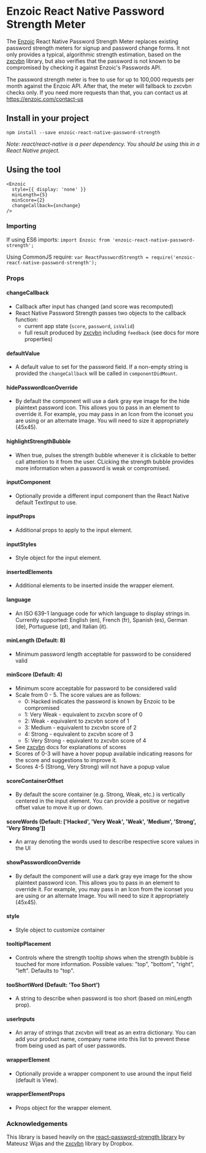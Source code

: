 # Enzoic React Native Password Strength Meter 

The [Enzoic](https://www.enzoic.com) React Native Password Strength Meter replaces existing password strength meters for signup and password change forms.
 It not only provides a typical, algorithmic strength estimation, based on the [zxcvbn](https://github.com/dropbox/zxcvbn) library, 
 but also verifies that the password is not known to be compromised by checking it against Enzoic's Passwords API.
 
The password strength meter is free to use for up to 100,000 requests per month against the Enzoic API.  After that, the meter will 
fallback to zxcvbn checks only.  If you need more requests than that, you can contact us at https://enzoic.com/contact-us 

## Install in your project

`npm install --save enzoic-react-native-password-strength`

_Note: react/react-native is a peer dependency. You should be using this in a React Native project._

## Using the tool

```
<Enzoic
  style={{ display: 'none' }}
  minLength={5}
  minScore={2}
  changeCallback={onchange}
/>
```

### Importing

If using ES6 imports:
`import Enzoic from 'enzoic-react-native-password-strength';`

Using CommonJS require:
`var ReactPasswordStrength = require('enzoic-react-native-password-strength');`

### Props


#### changeCallback

- Callback after input has changed (and score was recomputed)
- React Native Password Strength passes two objects to the callback function:
    - current app state (`score`, `password`, `isValid`)
    - full result produced by [zxcvbn](https://github.com/dropbox/zxcvbn) including `feedback` (see docs for more properties)

#### defaultValue

- A default value to set for the password field. If a non-empty string is provided the `changeCallback` will be called in `componentDidMount`.
 
#### hidePasswordIconOverride

- By default the component will use a dark gray eye image for the hide plaintext password icon.  This allows you to pass in an element to override it.  For example, you may pass in an Icon from the iconset you are using or an alternate Image.  You will need to size it appropriately (45x45).

#### highlightStrengthBubble

- When true, pulses the strength bubble whenever it is clickable to better call attention to it from the user.  CLicking the strength bubble provides more information when a password is weak or compromised.

#### inputComponent

- Optionally provide a different input component than the React Native default TextInput to use.

#### inputProps

- Additional props to apply to the input element.

#### inputStyles

- Style object for the input element.

#### insertedElements

- Additional elements to be inserted inside the wrapper element.

#### language

- An ISO 639-1 language code for which language to display strings in.  Currently supported: English (en), French (fr), Spanish (es), German (de), Portuguese (pt), and Italian (it).

#### minLength (Default: 8)

- Minimum password length acceptable for password to be considered valid

#### minScore (Default: 4)

- Minimum score acceptable for password to be considered valid
- Scale from 0 - 5.  The score values are as follows:
    - 0: Hacked indicates the password is known by Enzoic to be compromised
    - 1: Very Weak - equivalent to zxcvbn score of 0
    - 2: Weak - equivalent to zxcvbn score of 1
    - 3: Medium - equivalent to zxcvbn score of 2
    - 4: Strong - equivalent to zxcvbn score of 3
    - 5: Very Strong - equivalent to zxcvbn score of 4
- See [zxcvbn](https://github.com/dropbox/zxcvbn) docs for explanations of scores
- Scores of 0-3 will have a hover popup available indicating reasons for the score and suggestions to improve it.
- Scores 4-5 (Strong, Very Strong) will not have a popup value

#### scoreContainerOffset

- By default the score container (e.g. Strong, Weak, etc.) is vertically centered in the input element.  You can provide a positive or negative offset value to move it up or down.

#### scoreWords (Default: ['Hacked', 'Very Weak', 'Weak', 'Medium', 'Strong', 'Very Strong'])

- An array denoting the words used to describe respective score values in the UI

#### showPasswordIconOverride

- By default the component will use a dark gray eye image for the show plaintext password icon.  This allows you to pass in an element to override it.  For example, you may pass in an Icon from the iconset you are using or an alternate Image.  You will need to size it appropriately (45x45).

#### style

- Style object to customize container

#### tooltipPlacement

- Controls where the strength tooltip shows when the strength bubble is touched for more information.  Possible values: "top", "bottom", "right", "left".  Defaults to "top".

#### tooShortWord (Default: 'Too Short')

- A string to describe when password is too short (based on minLength prop).

#### userInputs

- An array of strings that zxcvbn will treat as an extra dictionary.  You can add your product name, company name into this list
  to prevent these from being used as part of user passwords.

#### wrapperElement

- Optionally provide a wrapper component to use around the input field (default is View).

#### wrapperElementProps

- Props object for the wrapper element.


### Acknowledgements

This library is based heavily on the [react-password-strength library](https://github.com/mmw/react-password-strength)
 by Mateusz Wijas and the [zxcvbn](https://github.com/dropbox/zxcvbn) library by Dropbox.